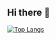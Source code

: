 ## Hi there 👋
[![Top Langs](https://github-readme-stats.vercel.app/api/top-langs/?username=luisign)](https://github.com/luisign/github-readme-stats)
